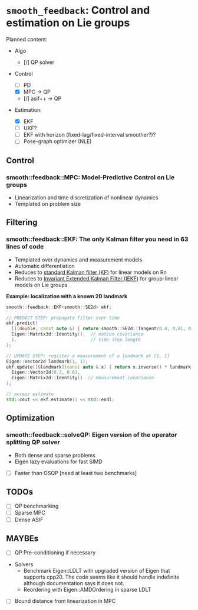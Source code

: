 # `smooth_feedback`: Control and estimation on Lie groups

Planned content:

- Algo
  - [/] QP solver

- Control
  - [ ] PD
  - [x] MPC -> QP
  - [/] asif++ -> QP

- Estimation:
  - [x] EKF
  - [ ] UKF?
  - [ ] EKF with horizon (fixed-lag/fixed-interval smoother?)?
  - [ ] Pose-graph optimizer (NLE)

## Control

### smooth::feedback::MPC: Model-Predictive Control on Lie groups

* Linearization and time discretization of nonlinear dynamics
* Templated on problem size

## Filtering

### smooth::feedback::EKF: The only Kalman filter you need in 63 lines of code

* Templated over dynamics and measurement models
* Automatic differentiation
* Reduces to [standard Kalman filter (KF)](https://en.wikipedia.org/wiki/Kalman_filter) for linear models on Rn
* Reduces to [Invariant Extended Kalman Filter (IEKF)](https://en.wikipedia.org/wiki/Invariant_extended_Kalman_filter) for group-linear models on Lie groups 

**Example: localization with a known 2D landmark**

```cpp
smooth::feedback::EKF<smooth::SE2d> ekf;

// PREDICT STEP: propagate filter over time
ekf.predict(
  [](double, const auto &) { return smooth::SE2d::Tangent(0.4, 0.01, 0.1); },  // motion model
  Eigen::Matrix3d::Identity(),  // motion covariance
  1.                            // time step length
);

// UPDATE STEP: register a measurement of a landmark at [1, 1]
Eigen::Vector2d landmark(1, 1);
ekf.update([&landmark](const auto & x) { return x.inverse() * landmark; },  // measurement model
  Eigen::Vector2d(0.3, 0.6),                                                // measurement result
  Eigen::Matrix2d::Identity()  // measurement covariance
);

// access estimate
std::cout << ekf.estimate() << std::endl;
```
## Optimization

### smooth::feedback::solveQP: Eigen version of the operator splitting QP solver

* Both dense and sparse problems
* Eigen lazy evaluations for fast SIMD
* [ ] Faster than OSQP [need at least two benchmarks]

## TODOs

- [ ] QP benchmarking
- [ ] Sparse MPC
- [ ] Dense ASIF 

## MAYBEs

- [ ] QP Pre-conditioning if necessary
- Solvers
  - Benchmark Eigen::LDLT with upgraded version of Eigen that supports cpp20. The code seems like it should handle indefinite although documentation says it does not.
  - Reordering with Eigen::AMDOrdering in sparse LDLT
- [ ] Bound distance from linearization in MPC

